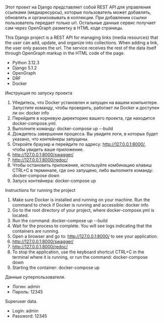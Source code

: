Этот проект на Django представляет собой REST API для управления ссылками (медиаресурсы), которые пользователь может добавлять, обновлять и организовывать в коллекции. При добавлении ссылки пользователь передает только url. Остальные данные сервис получает сам через OpenGraph разметку в HTML коде страницы.

This Django project is a REST API for managing links (media resources) that the user can add, update, and organize into collections. When adding a link, the user only passes the url. The service receives the rest of the data itself through OpenGraph markup in the HTML code of the page.

- Python 3.12.3
- Django 5.1.2
- OpenGraph
- DRF
- Docker


Инструкция по запуску проекта

1. Убедитесь, что Docker установлен и запущен на вашем компьютере. Запустите команду, чтобы проверить, работает ли Docker и доступен ли он:
docker info
2. Перейдите в корневую директорию вашего проекта, где находится docker-compose.yml.
3. Выполните команду:
docker-compose up --build
4. Дождитесь завершения процесса. Вы увидите логи, в которых будет указано, что контейнеры запущены.
5. Откройте браузер и перейдите по адресу: http://127.0.0.1:8000/, чтобы увидеть ваше приложение.
6. http://127.0.0.1:8000/swagger/
7. http://127.0.0.1:8000/redoc/
8. Чтобы остановить приложение, используйте комбинацию клавиш CTRL+C в терминале, где оно запущено, либо выполните команду: 
docker-compose down
9. Запуск контейнера: docker-compose up


Instructions for running the project

1. Make sure Docker is installed and running on your machine. Run the command to check if Docker is running and accessible:
docker info
2. Go to the root directory of your project, where docker-compose.yml is located.
3. Run the command:
docker-compose up --build
4. Wait for the process to complete. You will see logs indicating that the containers are running.
5. Open a browser and go to: http://127.0.0.1:8000/ to see your application.
6. http://127.0.0.1:8000/swagger/
7. http://127.0.0.1:8000/redoc/
8. To stop the application, use the keyboard shortcut CTRL+C in the terminal where it is running, or run the command:
docker-compose down
9. Starting the container: docker-compose up

Данные суперпользователя.
- Логин: admin 
- Пароль: 12345

Superuser data.
- Login: admin
- Password: 12345

